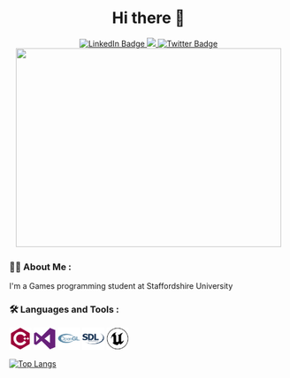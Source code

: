 <div align="center" id="badges">
  <h1>
Hi there 👋
  </h1>
  <a href="https://www.linkedin.com/in/brendan-collins-9a0326223/L">
    <img src="https://img.shields.io/badge/LinkedIn-blue?style=for-the-badge&logo=linkedin&logoColor=white" alt="LinkedIn Badge"/>
  </a>
  <a href="https://brendanc123.github.io/">
    <img src="https://img.shields.io/website?color=blue&label=web&logoColor=blue&style=for-the-badge&up_color=blue&up_message=site&url=https%3A%2F%2Fbrendanc123.github.io%2F"/>
  </a>
  <a href="https://twitter.com/BrendanColDev">
    <img src="https://img.shields.io/badge/Twitter-blue?style=for-the-badge&logo=twitter&logoColor=white" alt="Twitter Badge"/>
  </a>
</div>

<div align="center">
  <img src="https://media.giphy.com/media/SWoSkN6DxTszqIKEqv/giphy.gif" width="480" height="360"/>
</div>

### :man_technologist: About Me :
I'm a Games programming student at Staffordshire University

### :hammer_and_wrench: Languages and Tools :
<div>
  <img src="https://github.com/devicons/devicon/blob/master/icons/cplusplus/cplusplus-plain.svg" width="40" height="40"/>
  <img src="https://github.com/devicons/devicon/blob/master/icons/visualstudio/visualstudio-plain.svg" width="40" height="40"/>
  <img src="https://github.com/devicons/devicon/blob/master/icons/opengl/opengl-plain.svg" width="40" height="40"/>
  <img src="https://github.com/devicons/devicon/blob/master/icons/sdl/sdl-plain.svg" width="40" height="40"/>
  <img src="https://github.com/devicons/devicon/blob/master/icons/unrealengine/unrealengine-original.svg" width="40" height="40"/>
</div>
 
[![Top Langs](https://github-readme-stats.vercel.app/api/top-langs/?username=brendanc123&layout=compact&theme=vision-friendly-dark)](https://github.com/anuraghazra/github-readme-stats)
